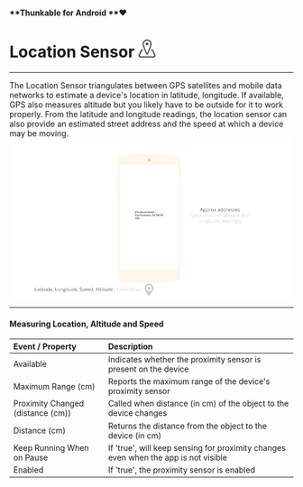 #### **Thunkable for Android **❤

# Location Sensor ![](/assets/location-sensor-icon.png)

---

The Location Sensor triangulates between GPS satellites and mobile data networks to estimate a device's location in latitude, longitude. If available, GPS also measures altitude but you likely have to be outside for it to work properly. From the latitude and longitude readings, the location sensor can also provide an estimated street address and the speed at which a device may be moving.![](/assets/location-sensor-fig-1.png)

---

#### Measuring Location, Altitude and Speed

| Event / Property | Description |
| :--- | :--- |
| Available | Indicates whether the proximity sensor is present on the device |
| Maximum Range \(cm\) | Reports the maximum range of the device's proximity sensor |
| Proximity Changed \(distance \(cm\)\) | Called when distance \(in cm\) of the object to the device changes |
| Distance \(cm\) | Returns the distance from the object to the device \(in cm\) |
| Keep Running When on Pause | If  'true', will keep sensing for proximity changes even when the app is not visible |
| Enabled | If 'true', the proximity sensor is enabled |



